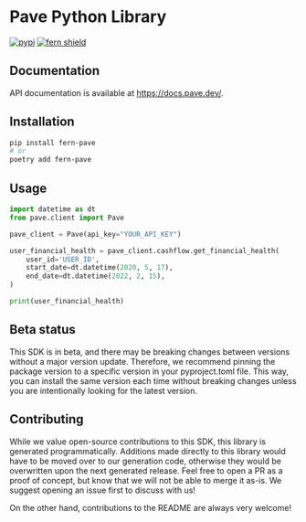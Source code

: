 
# Pave Python Library

[![pypi](https://img.shields.io/pypi/v/fern-pave.svg)](https://pypi.python.org/pypi/fern-pave)
[![fern shield](https://img.shields.io/badge/%F0%9F%8C%BF-SDK%20generated%20by%20Fern-brightgreen)](https://github.com/fern-api/fern)

## Documentation

API documentation is available at <https://docs.pave.dev/>.

## Installation

```bash
pip install fern-pave
# or
poetry add fern-pave
```

## Usage

```python
import datetime as dt
from pave.client import Pave

pave_client = Pave(api_key="YOUR_API_KEY")

user_financial_health = pave_client.cashflow.get_financial_health(
    user_id='USER_ID',
    start_date=dt.datetime(2020, 5, 17),
    end_date=dt.datetime(2022, 2, 15),
)

print(user_financial_health)
```

## Beta status

This SDK is in beta, and there may be breaking changes between versions without a major version update. Therefore, we recommend pinning the package version to a specific version in your pyproject.toml file. This way, you can install the same version each time without breaking changes unless you are intentionally looking for the latest version.

## Contributing

While we value open-source contributions to this SDK, this library is generated programmatically. Additions made directly to this library would have to be moved over to our generation code, otherwise they would be overwritten upon the next generated release. Feel free to open a PR as a proof of concept, but know that we will not be able to merge it as-is. We suggest opening an issue first to discuss with us!

On the other hand, contributions to the README are always very welcome!
